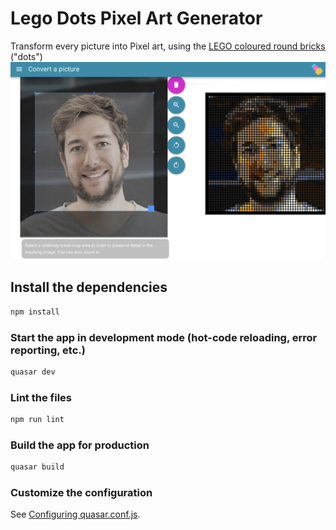# Lego Dots Pixel Art Generator

Transform every picture into Pixel art, using the [LEGO coloured round bricks](https://www.amazon.de/dp/B0813RX3R8) ("dots")
![Example](/doc/example-transform.png)

## Install the dependencies
```bash
npm install
```

### Start the app in development mode (hot-code reloading, error reporting, etc.)
```bash
quasar dev
```

### Lint the files
```bash
npm run lint
```

### Build the app for production
```bash
quasar build
```

### Customize the configuration
See [Configuring quasar.conf.js](https://quasar.dev/quasar-cli/quasar-conf-js).
